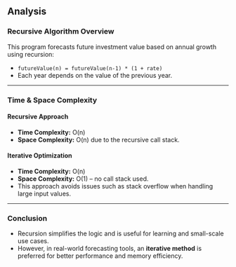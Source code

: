 ## Analysis

### Recursive Algorithm Overview
This program forecasts future investment value based on annual growth using recursion:
- `futureValue(n) = futureValue(n-1) * (1 + rate)`
- Each year depends on the value of the previous year.

---

### Time & Space Complexity

#### Recursive Approach
- **Time Complexity:** O(n)
- **Space Complexity:** O(n) due to the recursive call stack.

#### Iterative Optimization
- **Time Complexity:** O(n)
- **Space Complexity:** O(1) – no call stack used.
- This approach avoids issues such as stack overflow when handling large input values.

---

### Conclusion
- Recursion simplifies the logic and is useful for learning and small-scale use cases.
- However, in real-world forecasting tools, an **iterative method** is preferred for better performance and memory efficiency.
